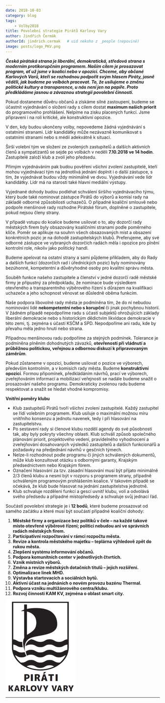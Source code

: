 ```yaml
---
date: 2018-10-03
category: blog
tags:
    - Volby2018
title: Povolební strategie Pirátů Karlovy Vary
author: Jindřich Čermák
authorId: jindrich.cermak   # uid nekoho z _people (nepoviné)
image: posts/logo_PKV.png
---
```

**_Česká pirátská strana je liberální, demokratická, středová strana s moderním protikorupčním programem. Naším cílem je prosazovat program, ať už jsme v koalici nebo v opozici. Chceme, aby občané Karlových Varů, kteří se rozhodnou podpořit svým hlasem Piráty, jasně věděli, jak budeme po volbách pracovat. To, že usilujeme o změnu politické kultury a transparence, u nás není jen na papíře. Proto předkládáme jasnou a závaznou strategii povolební činnosti._**

Pokud dostaneme důvěru občanů a získáme silné zastoupení, budeme se účastnit vyjednávání o složení rady s cílem dostat **maximum našich priorit** do programového prohlášení. Nelpíme na zisku placených funkcí. Jsme připraveni i na roli kritické, ale konstruktivní opozice.

V den, kdy budou ukončeny volby, nepovedeme žádná vyjednávání s ostatními stranami. Lídr kandidátky může nezávazně komunikovat s ostatními stranami nebo s médii adekvátně k situaci.

Širší volební tým ve složení ze zvolených zastupitelů a dalších aktivních členů a sympatizantů se sejde po volbách v neděli **7.10.2018 ve 14 hodin**. Zastupitelé založí klub a zvolí jeho předsedu.

Přímým vyjednáváním pak budou pověřeni všichni zvolení zastupitelé, kteří mohou vyjednávací tým na jednotlivá jednání doplnit i o další zástupce, s tím, že vyjednávat budou vždy minimálně ve dvou. Vyjednávání vede lídr kandidátky. Lídr má na starosti také hlavní mediální výstupy.

Vyjednané dohody budou podléhat schválení širšího vyjednávacího týmu, který bude také nominovat zástupce Pirátů do výborů a komisí rady na základě odborné způsobilosti uchazečů. O případné koaliční smlouvě nebo podpoře menšinové rady rozhodne Pirátské fórum, doplněné o zastupitele, pokud nejsou členy strany.

V případě vstupu do koalice budeme usilovat o to, aby dozorčí rady městských firem byly obsazovány koaličními stranami podle poměrného klíče. Poměr se aplikuje na souhrn všech obsazovaných míst a obsazení konkrétních pozic je na dohodě zastupitelských klubů. Preferujeme, aby své odborné zástupce ve vybraných dozorčích radách měla i opozice pro plnění kontrolní role, nikoliv jako politický handl.

Budeme apelovat na ostatní strany a sami půjdeme příkladem, aby do Rady a dalších funkcí (dozorčích rad i úřednických pozic) byly nominovány bezúhonné, kompetentní a důvěryhodné osoby pro kvalitní správu města.

Souběh funkce našeho zastupitele a členství v jedné dozorčí radě městské firmy je přípustný za předpokladu, že nominace bude výsledkem otevřeného a transparentního výběrového řízení s důrazem na kvalifikaci uchazeče a jeho schopnost věnovat se důsledně oběma funkcím.

Naše podpora libovolné rady města je podmíněna tím, že do ní nebudou nominováni lidé **nekompetentní nebo s korupční** či jinak pochybnou historií. V žádném případě nepodpoříme radu s účastí subjektů ohrožujících základy liberální demokracie nebo s historickým dědictvím likvidace demokracie v této zemi, tj. zejména s účastí KSČM a SPD. Nepodpoříme ani radu, kde by převahu měla jedno hnutí nebo strana.

Případnou menšinovou radu podpoříme za stejných podmínek. Tolerance je podmíněna plněním dohodnutých závazků, **otevřeností při vládnutí a průběžnou politickou, veřejnou a odbornou diskuzí k připravovaným záměrům**.

Pokud zůstaneme v opozici, budeme usilovat o pozice ve výborech, především kontrolním, a v komisích rady města. Budeme **konstruktivní opozicí**. Formou připomínek, předkládáním návrhů, prací ve výborech, zveřejňováním informací a mobilizací veřejnosti se nadále budeme snažit o prosazování našeho programu. Demokraticky zvolenou radu budeme respektovat a snažit se hledat vhodné kompromisy.

**Vnitřní poměry klubu**

-   Klub zastupitelů Pirátů tvoří všichni zvolení zastupitelé. Každý zastupitel se řídí volebním programem. Klub usiluje o maximální možnou míru vnitřního konsenzu a jednotu navenek, tedy i při hlasování na zastupitelstvu.
-   Po sestavení rady si členové klubu rozdělí agendy do své působnosti tak, aby byly pokryty všechny oblasti. Klub schválí způsob společného plánování priorit, projektového vedení, pravidelného vyhodnocení a zveřejňování dosahovaných výsledků zastupitelů a dalších funkcionářů a požadavky na předjednání návrhů v gesčních týmech.
-   Nelze-li rozhodnout podle programu či jiných schválených dokumentů, může klub konzultovat otázku s odbornými garanty, Krajským předsednictvem nebo Krajským fórem.
-   Označení hlasování za tzv. zásadní hlasování musí být přijato minimálně 2/3 členů klubu a nesmí být v rozporu s programem strany, případně schváleným programovým prohlášením koalice. V takovém případě se očekává, že klub bude hlasovat na jednání zastupitelstva jednotně.
-   Klub schvaluje rozdělení funkcí a gescí uvnitř klubu, volí a odvolává svého předsedu a případné místopředsedy a schvaluje svůj jednací řád.

Součástí povolební strategie je i **12 bodů**, které budeme prosazovat od samého začátku a které musí být součástí případné koaliční dohody:

1.  **Městské firmy a organizace bez politiků v čele – na každé takové místo otevřené výběrové řízení; politici nebudou ani ve správních radách městských firem.**
2.  **Participativní rozpočtování v rámci rozpočtu města.**
3.  **Revize a kontrola městského majetku – teplárna výhledově zpět do rukou města.**
4.  **Zlepšení systému informování občanů.**
5.  **Podpora komunitních center v jednotlivých čtvrtích.**
6.  **Vznik místních výborů.**
7.  **Změna a revize městských dotačních titulů – jejich rozšíření.**
8.  **Optimalizace linek MHD.**
9.  **Výstavba startovacích a sociálních bytů.**
10.  **Aktivní účast na jednáních o novém provozu bazénu Thermal.**
11.  **Podpora vzniku multižánrového centra/klubu.**
12.  **Rozvoj činnosti KAM KV, zejména o oblast smart city.**

![](/assets/img/posts/logo_PKV.png)
- - - 
